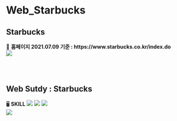 # Web_Starbucks
<h2>Starbucks</h2>
🌺 <b>홈페이지 2021.07.09 기준 : https://www.starbucks.co.kr/index.do</b>
<br>
<img src="https://user-images.githubusercontent.com/83294927/125060312-3703df80-e0e7-11eb-8e5d-06ac7f720fb3.png">


<br><br>

<h2>Web Sutdy : Starbucks</h2>
🖥 <b>SKILL</b>
<img src="https://img.shields.io/badge/html-7668ac?style=for-the-badge&logo=html5&logoColor=white">
<img src="https://img.shields.io/badge/css-9296c2?style=for-the-badge&logo=css&logoColor=white">
<img src="https://img.shields.io/badge/javascript-ab8ea8?style=for-the-badge&logo=javascript&logoColor=white">
<br>
<img src="https://user-images.githubusercontent.com/83294927/125061032-e6d94d00-e0e7-11eb-8ff6-b38a990d67e6.png">
